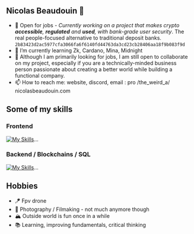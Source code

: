 ## Nicolas Beaudouin 👋

<!--
**Nynko/Nynko** is a ✨ _special_ ✨ repository because its `README.md` (this file) appears on your GitHub profile.

Here are some ideas to get you started:

- 🔭 I’m currently working on ...
- 🌱 I’m currently learning ...
- 👯 I’m looking to collaborate on ...
- 🤔 I’m looking for help with ...
- 💬 Ask me about ...
- 📫 How to reach me: ...
- 😄 Pronouns: ...
- ⚡ Fun fact: ...
-->

- 🔭 Open for jobs - _Currently working on a project that makes crypto **accessible**, **regulated** and **used**, with bank-grade user security_. The real people-focused alternative to traditional deposit banks.                    `2b83423d2ac5977cfa3066fa6f6140fd44763da3cd23cb28406aa18f9b083f9d`
- 🌱 I’m currently learning Zk, Cardano, Mina, Midnight
- 👯 Although I am primarily looking for jobs, I am still open to collaborate on my project, especially if you are a technically-minded business person passionate about creating a better world while building a functional company.
- 📫 How to reach me: website, discord, email : pro /the_weird_a/ nicolasbeaudouin.com

## Some of my skills 

### Frontend
[![My Skills](https://skillicons.dev/icons?i=ts,html,css,react,astro)](https://skillicons.dev)...

### Backend / Blockchains / SQL
[![My Skills](https://skillicons.dev/icons?i=rust,haskell,py,c,solidity,postgres)](https://skillicons.dev)...

## Hobbies 
- 🪁 Fpv drone
- 📸 Photography / Filmaking - not much anymore though
- 🏔️ Outside world is fun once in a while
- 📚 Learning, improving fundamentals, critical thinking
